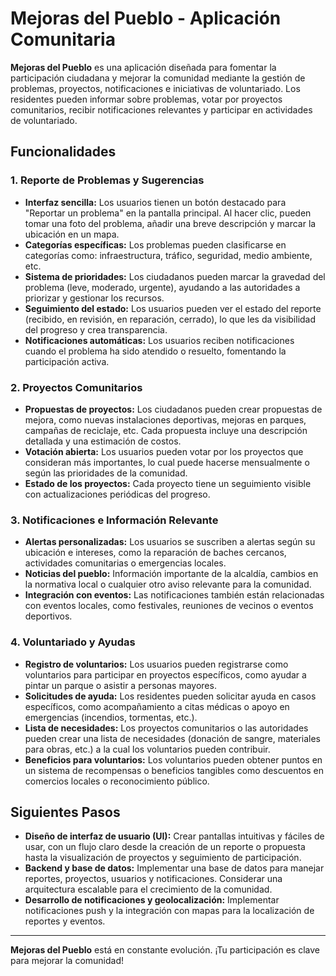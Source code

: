 # Mejoras del Pueblo - Aplicación Comunitaria

**Mejoras del Pueblo** es una aplicación diseñada para fomentar la participación ciudadana y mejorar la comunidad mediante la gestión de problemas, proyectos, notificaciones e iniciativas de voluntariado. Los residentes pueden informar sobre problemas, votar por proyectos comunitarios, recibir notificaciones relevantes y participar en actividades de voluntariado.

## Funcionalidades

### 1. Reporte de Problemas y Sugerencias

- **Interfaz sencilla:** Los usuarios tienen un botón destacado para "Reportar un problema" en la pantalla principal. Al hacer clic, pueden tomar una foto del problema, añadir una breve descripción y marcar la ubicación en un mapa.
- **Categorías específicas:** Los problemas pueden clasificarse en categorías como: infraestructura, tráfico, seguridad, medio ambiente, etc.
- **Sistema de prioridades:** Los ciudadanos pueden marcar la gravedad del problema (leve, moderado, urgente), ayudando a las autoridades a priorizar y gestionar los recursos.
- **Seguimiento del estado:** Los usuarios pueden ver el estado del reporte (recibido, en revisión, en reparación, cerrado), lo que les da visibilidad del progreso y crea transparencia.
- **Notificaciones automáticas:** Los usuarios reciben notificaciones cuando el problema ha sido atendido o resuelto, fomentando la participación activa.

### 2. Proyectos Comunitarios

- **Propuestas de proyectos:** Los ciudadanos pueden crear propuestas de mejora, como nuevas instalaciones deportivas, mejoras en parques, campañas de reciclaje, etc. Cada propuesta incluye una descripción detallada y una estimación de costos.
- **Votación abierta:** Los usuarios pueden votar por los proyectos que consideran más importantes, lo cual puede hacerse mensualmente o según las prioridades de la comunidad.
- **Estado de los proyectos:** Cada proyecto tiene un seguimiento visible con actualizaciones periódicas del progreso.

### 3. Notificaciones e Información Relevante

- **Alertas personalizadas:** Los usuarios se suscriben a alertas según su ubicación e intereses, como la reparación de baches cercanos, actividades comunitarias o emergencias locales.
- **Noticias del pueblo:** Información importante de la alcaldía, cambios en la normativa local o cualquier otro aviso relevante para la comunidad.
- **Integración con eventos:** Las notificaciones también están relacionadas con eventos locales, como festivales, reuniones de vecinos o eventos deportivos.

### 4. Voluntariado y Ayudas

- **Registro de voluntarios:** Los usuarios pueden registrarse como voluntarios para participar en proyectos específicos, como ayudar a pintar un parque o asistir a personas mayores.
- **Solicitudes de ayuda:** Los residentes pueden solicitar ayuda en casos específicos, como acompañamiento a citas médicas o apoyo en emergencias (incendios, tormentas, etc.).
- **Lista de necesidades:** Los proyectos comunitarios o las autoridades pueden crear una lista de necesidades (donación de sangre, materiales para obras, etc.) a la cual los voluntarios pueden contribuir.
- **Beneficios para voluntarios:** Los voluntarios pueden obtener puntos en un sistema de recompensas o beneficios tangibles como descuentos en comercios locales o reconocimiento público.

## Siguientes Pasos

- **Diseño de interfaz de usuario (UI):** Crear pantallas intuitivas y fáciles de usar, con un flujo claro desde la creación de un reporte o propuesta hasta la visualización de proyectos y seguimiento de participación.
- **Backend y base de datos:** Implementar una base de datos para manejar reportes, proyectos, usuarios y notificaciones. Considerar una arquitectura escalable para el crecimiento de la comunidad.
- **Desarrollo de notificaciones y geolocalización:** Implementar notificaciones push y la integración con mapas para la localización de reportes y eventos.


---

**Mejoras del Pueblo** está en constante evolución. ¡Tu participación es clave para mejorar la comunidad!